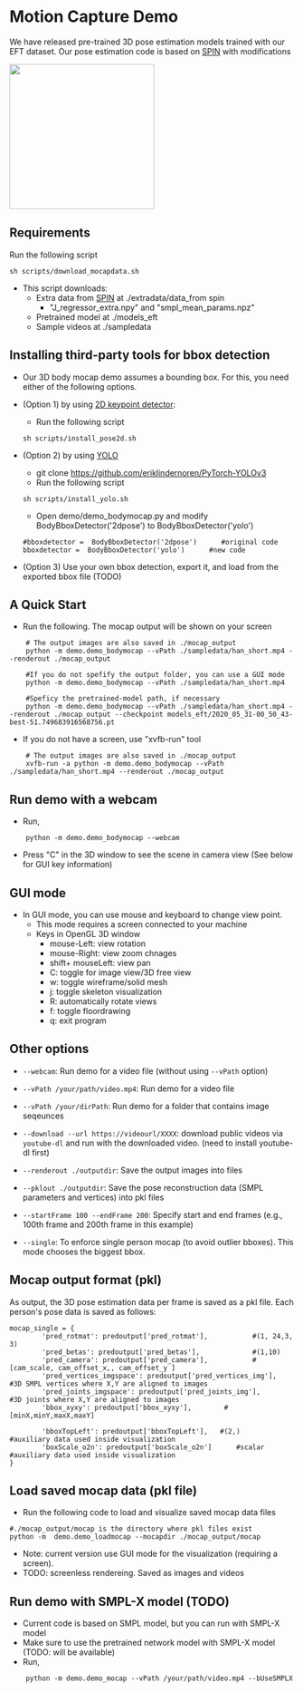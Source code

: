 # Motion Capture Demo

We have released pre-trained 3D pose estimation models trained with our EFT dataset. Our pose estimation code is based on [SPIN](https://github.com/nkolot/SPIN) with modifications

<p>
    <img src="https://github.com/jhugestar/jhugestar.github.io/blob/master/img/eft_bodymocap.gif" height="256">
</p>

## Requirements
Run the following script
```
sh scripts/download_mocapdata.sh
```
- This script downloads:
    - Extra data from [SPIN](https://github.com/nkolot/SPIN) at ./extradata/data_from spin
        - "J_regressor_extra.npy" and "smpl_mean_params.npz"
    - Pretrained model at ./models_eft
    - Sample videos at ./sampledata

## Installing third-party tools for bbox detection
- Our 3D body mocap demo assumes a bounding box. For this, you need either of the following options.
- (Option 1) by using [2D keypoint detector](https://github.com/Daniil-Osokin/lightweight-human-pose-estimation.pytorch): 
    - Run the following script
    ```
    sh scripts/install_pose2d.sh
    ```
    
- (Option 2) by using [YOLO](https://github.com/eriklindernoren/PyTorch-YOLOv3)
   - git clone https://github.com/eriklindernoren/PyTorch-YOLOv3
   - Run the following script
    ```
    sh scripts/install_yolo.sh
    ```
   - Open demo/demo_bodymocap.py and modify BodyBboxDetector('2dpose') to BodyBboxDetector('yolo')
   ```
   #bboxdetector =  BodyBboxDetector('2dpose')      #original code
   bboxdetector =  BodyBboxDetector('yolo')      #new code
   ```

- (Option 3) Use your own bbox detection, export it, and load from the exported bbox file (TODO)

## A Quick Start
- Run the following. The mocap output will be shown on your screen
```
    # The output images are also saved in ./mocap_output
    python -m demo.demo_bodymocap --vPath ./sampledata/han_short.mp4 --renderout ./mocap_output

    #If you do not spefify the output folder, you can use a GUI mode
    python -m demo.demo_bodymocap --vPath ./sampledata/han_short.mp4 

    #Speficy the pretrained-model path, if necessary
    python -m demo.demo_bodymocap --vPath ./sampledata/han_short.mp4 --renderout ./mocap_output --checkpoint models_eft/2020_05_31-00_50_43-best-51.749683916568756.pt
```

- If you do not have a screen, use "xvfb-run" tool
```
    # The output images are also saved in ./mocap_output
    xvfb-run -a python -m demo.demo_bodymocap --vPath ./sampledata/han_short.mp4 --renderout ./mocap_output
```
## Run demo with a webcam
- Run,
```
    python -m demo.demo_bodymocap --webcam
```
- Press "C" in the 3D window to see the scene in camera view (See below for GUI key information)


## GUI mode 
- In GUI mode, you can use mouse and keyboard to change view point. 
    - This mode requires a screen connected to your machine 
    - Keys in OpenGL 3D window
        - mouse-Left: view rotation
        - mouse-Right: view zoom chnages
        - shift+ mouseLeft: view pan
        - C: toggle for image view/3D free view
        - w: toggle wireframe/solid mesh
        - j: toggle skeleton visualization
        - R: automatically rotate views
        - f: toggle floordrawing
        - q: exit program


## Other options 
- `--webcam`: Run demo for a video file  (without using `--vPath` option)
- `--vPath /your/path/video.mp4`: Run demo for a video file
- `--vPath /your/dirPath`: Run demo for a folder that contains image seqeunces
- `--download --url https://videourl/XXXX`: download public videos via `youtube-dl` and run with the downloaded video. (need to install youtube-dl first)

- `--renderout ./outputdir`: Save the output images into files
- `--pklout ./outputdir`: Save the pose reconstruction data (SMPL parameters and vertices) into pkl files
- `--startFrame 100 --endFrame 200`: Specify start and end frames (e.g., 100th frame and 200th frame in this example)
- `--single`: To enforce single person mocap (to avoid outlier bboxes). This mode chooses the biggest bbox. 



## Mocap output format (pkl)
As output, the 3D pose estimation data per frame is saved as a pkl file. Each person's pose data is saved as follows:
```
mocap_single = {
        'pred_rotmat': predoutput['pred_rotmat'],           #(1, 24,3, 3)
        'pred_betas': predoutput['pred_betas'],             #(1,10)
        'pred_camera': predoutput['pred_camera'],           #[cam_scale, cam_offset_x,, cam_offset_y ]
        'pred_vertices_imgspace': predoutput['pred_vertices_img'],  #3D SMPL vertices where X,Y are aligned to images
        'pred_joints_imgspace': predoutput['pred_joints_img'],      #3D joints where X,Y are aligned to images
        'bbox_xyxy': predoutput['bbox_xyxy'],        #[minX,minY,maxX,maxY]

        'bboxTopLeft': predoutput['bboxTopLeft'],   #(2,)       #auxiliary data used inside visualization
        'boxScale_o2n': predoutput['boxScale_o2n']      #scalar #auxiliary data used inside visualization          
}
```
## Load saved mocap data (pkl file)
- Run the following code to load and visualize saved mocap data files
```
#./mocap_output/mocap is the directory where pkl files exist
python -m  demo.demo_loadmocap --mocapdir ./mocap_output/mocap
```
- Note: current version use GUI mode for the visualization (requiring a screen). 
- TODO: screenless rendereing. Saved as images and videos

## Run demo with SMPL-X model (TODO)
- Current code is based on SMPL model, but you can run with SMPL-X model
- Make sure to use the pretrained network model with SMPL-X model (TODO: will be available)
- Run,
```
    python -m demo.demo_mocap --vPath /your/path/video.mp4 --bUseSMPLX
```